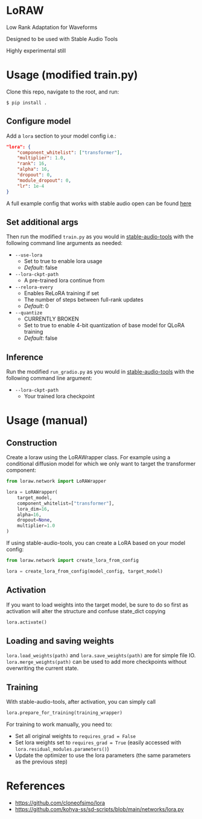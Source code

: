 # LoRAW
Low Rank Adaptation for Waveforms

Designed to be used with Stable Audio Tools

Highly experimental still

# Usage (modified train.py)

Clone this repo, navigate to the root, and run:
```
$ pip install .
```

## Configure model
Add a `lora` section to your model config i.e.:

```JSON
"lora": {
    "component_whitelist": ["transformer"],
    "multiplier": 1.0,
    "rank": 16,
    "alpha": 16,
    "dropout": 0,
    "module_dropout": 0,
    "lr": 1e-4
}
```

A full example config that works with stable audio open can be found [here](https://github.com/NeuralNotW0rk/LoRAW/blob/main/examples/model_config.json)

## Set additional args
Then run the modified `train.py` as you would in [stable-audio-tools](https://github.com/Stability-AI/stable-audio-tools) with the following command line arguments as needed:
- `--use-lora`
    - Set to true to enable lora usage
    - *Default*: false
- `--lora-ckpt-path`
    - A pre-trained lora continue from
- `--relora-every`
    - Enables ReLoRA training if set
    - The number of steps between full-rank updates
    - *Default*: 0
- `--quantize`
    - CURRENTLY BROKEN
    - Set to true to enable 4-bit quantization of base model for QLoRA training
    - *Default*: false



## Inference
Run the modified `run_gradio.py` as you would in [stable-audio-tools](https://github.com/Stability-AI/stable-audio-tools) with the following command line argument:
- `--lora-ckpt-path`
    - Your trained lora checkpoint

# Usage (manual)

## Construction
Create a loraw using the LoRAWrapper class. For example using a conditional diffusion model for which we only want to target the transformer component:
```Python
from loraw.network import LoRAWrapper

lora = LoRAWrapper(
    target_model,
    component_whitelist=["transformer"],
    lora_dim=16,
    alpha=16,
    dropout=None,
    multiplier=1.0
)
```
If using stable-audio-tools, you can create a LoRA based on your model config:
```Python
from loraw.network import create_lora_from_config

lora = create_lora_from_config(model_config, target_model)
```

## Activation
If you want to load weights into the target model, be sure to do so first as activation will alter the structure and confuse state_dict copying
```Python
lora.activate()
```

## Loading and saving weights
`lora.load_weights(path)` and `lora.save_weights(path)` are for simple file IO. `lora.merge_weights(path)` can be used to add more checkpoints without overwriting the current state.

## Training
With stable-audio-tools, after activation, you can simply call
```Python
lora.prepare_for_training(training_wrapper)
```

For training to work manually, you need to:
- Set all original weights to `requires_grad = False`
- Set lora weights set to `requires_grad = True` (easily accessed with `lora.residual_modules.parameters()`)
- Update the optimizer to use the lora parameters (the same parameters as the previous step)

# References
- https://github.com/cloneofsimo/lora
- https://github.com/kohya-ss/sd-scripts/blob/main/networks/lora.py
